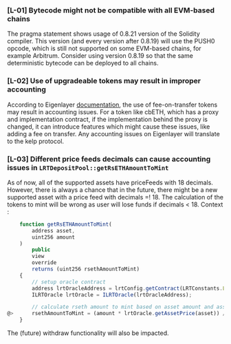 ### [L-01] Bytecode might not be compatible with all EVM-based chains
The pragma statement shows usage of 0.8.21 version of the Solidity compiler. This version (and every version after 0.8.19) will use the PUSH0 opcode, which is still not supported on some EVM-based chains, for example Arbitrum. Consider using version 0.8.19 so that the same deterministic bytecode can be deployed to all chains. 

### [L-02] Use of upgradeable tokens may result in improper accounting
According to Eigenlayer [documentation](https://github.com/Layr-Labs/eigenlayer-contracts/blob/75e59432d079c6f90d48d4e950a68c15867c82b2/src/contracts/strategies/StrategyBase.sol#L20), the use of fee-on-transfer tokens may result in accounting issues. For a token like cbETH, which has a proxy and implementation contract, if the implementation behind the proxy is changed, it can introduce features which might cause these issues, like adding a fee on transfer. Any accounting issues on Eigenlayer will translate to the kelp protocol.

### [L-03] Different price feeds decimals can cause accounting issues in `LRTDepositPool::getRsETHAmountToMint`
As of now, all of the supported assets have priceFeeds with 18 decimals. However, there is always a chance that in the future, there might be a new supported asset with a price feed with decimals =! 18. The calculation of the tokens to mint will be wrong as user will lose funds if decimals < 18. 
Context :
```javascript
    function getRsETHAmountToMint(
        address asset,
        uint256 amount
    )
        public
        view
        override
        returns (uint256 rsethAmountToMint)
    {
        // setup oracle contract
        address lrtOracleAddress = lrtConfig.getContract(LRTConstants.LRT_ORACLE);
        ILRTOracle lrtOracle = ILRTOracle(lrtOracleAddress);

        // calculate rseth amount to mint based on asset amount and asset exchange rate
@>      rsethAmountToMint = (amount * lrtOracle.getAssetPrice(asset)) / lrtOracle.getRSETHPrice();
    }
```
The (future) withdraw functionality will also be impacted.